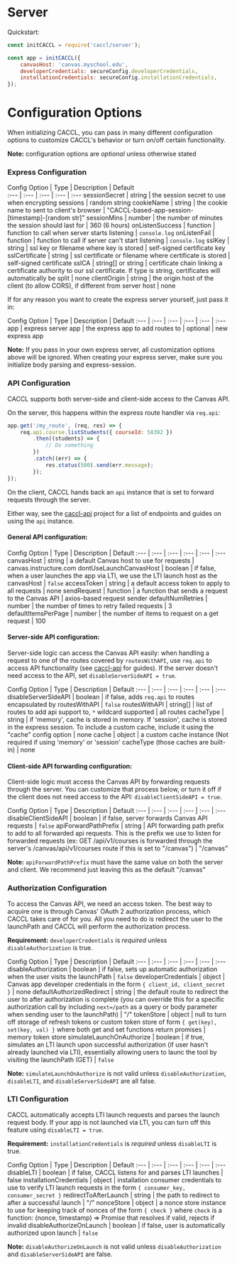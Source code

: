 # Server

Quickstart:

```js
const initCACCL = require('caccl/server');

const app = initCACCL({
    canvasHost: 'canvas.myschool.edu',
    developerCredentials: secureConfig.developerCredentials,
    installationCredentials: secureConfig.installationCredentials,
});
```

# Configuration Options

When initializing CACCL, you can pass in many different configuration options to customize CACCL's behavior or turn on/off certain functionality.

**Note:** configuration options are _optional_ unless otherwise stated

### Express Configuration

Config Option | Type | Description | Default  
:--- | :--- | :--- | :--- | :---
sessionSecret | string | the session secret to use when encrypting sessions | random string
cookieName | string | the cookie name to sent to client's browser | "CACCL-based-app-session-[timestamp]-[random str]"
sessionMins | number | the number of minutes the session should last for | 360 (6 hours)
onListenSuccess | function | function to call when server starts listening | `console.log`
onListenFail | function | function to call if server can't start listening | `console.log`
sslKey | string | ssl key or filename where key is stored | self-signed certificate key
sslCertificate | string | ssl certificate or filename where certificate is stored | self-signed certificate
sslCA | string[] or string | certificate chain linking a certificate authority to our ssl certificate. If type is string, certificates will automatically be split | none
clientOrigin | string | the origin host of the client (to allow CORS), if different from server host | none

If for any reason you want to create the express server yourself, just pass it in:

Config Option | Type | Description | Default
:--- | :--- | :--- | :--- | :--- | :---
app | express server app | the express app to add routes to | optional | new express app

**Note:** If you pass in your own express server, all customization options above will be ignored. When creating your express server, make sure you initialize body parsing and express-session.

### API Configuration

CACCL supports both server-side and client-side access to the Canvas API.

On the server, this happens within the express route handler via `req.api`:

```js
app.get('/my_route', (req, res) => {
    req.api.course.listStudents({ courseId: 58392 })
        .then((students) => {
            // Do something
        })
        .catch((err) => {
            res.status(500).send(err.message);
        });
});
```

On the client, CACCL hands back an `api` instance that is set to forward requests through the server.

Either way, see the [caccl-api](https://github.com/harvard-edtech/caccl-api) project for a list of endpoints and guides on using the `api` instance.

#### General API configuration:

Config Option | Type | Description | Default
:--- | :--- | :--- | :--- | :--- | :---
canvasHost | string | a default Canvas host to use for requests | canvas.instructure.com
dontUseLaunchCanvasHost | boolean | if false, when a user launches the app via LTI, we use the LTI launch host as the canvasHost | `false`
accessToken | string | a default access token to apply to all requests | none
sendRequest | function | a function that sends a request to the Canvas API | axios-based request sender
defaultNumRetries | number | the number of times to retry failed requests | 3
defaultItemsPerPage | number | the number of items to request on a get request | 100

#### Server-side API configuration:

Server-side logic can access the Canvas API easily: when handling a request to one of the routes covered by `routesWithAPI`, use `req.api` to access API functionality (see [caccl-api](https://github.com/harvard-edtech/caccl-api) for guides). If the server doesn't need access to the API, set `disableServerSideAPI = true`.

Config Option | Type | Description | Default
:--- | :--- | :--- | :--- | :--- | :---
disableServerSideAPI | boolean | if false, adds `req.api` to routes encapsulated by routesWithAPI | `false`
routesWithAPI | string[] | list of routes to add api support to, `*` wildcard supported | all routes
cacheType | string | if 'memory', cache is stored in memory. If 'session', cache is stored in the express session. To include a custom cache, include it using the "cache" config option | none
cache | object | a custom cache instance (Not required if using 'memory' or 'session' cacheType (those caches are built-in) | none

#### Client-side API forwarding configuration:

Client-side logic must access the Canvas API by forwarding requests through the server. You can customize that process below, or turn it off if the client does not need access to the API: `disableClientSideAPI = true`.

Config Option | Type | Description | Default
:--- | :--- | :--- | :--- | :--- | :---
disableClientSideAPI | boolean | if false, server forwards Canvas API requests | `false`
apiForwardPathPrefix | string | API forwarding path prefix to add to all forwarded api requests. This is the prefix we use to listen for forwarded requests (ex: GET /api/v1/courses is forwarded through the server's /canvas/api/v1/courses route if this is set to "/canvas") | "/canvas"

**Note:** `apiForwardPathPrefix` must have the same value on both the server and client. We recommend just leaving this as the default "/canvas"

### Authorization Configuration

To access the Canvas API, we need an access token. The best way to acquire one is through Canvas' OAuth 2 authorization process, which CACCL takes care of for you. All you need to do is redirect the user to the launchPath and CACCL will perform the authorization process.

**Requirement:** `developerCredentials` is _required_ unless `disableAuthorization` is true.

Config Option | Type | Description | Default
:--- | :--- | :--- | :--- | :--- | :---
disableAuthorization | boolean | if false, sets up automatic authorization when the user visits the launchPath | `false`
developerCredentials | object | Canvas app developer credentials in the form `{ client_id, client_secret }` | none
defaultAuthorizedRedirect | string | the default route to redirect the user to after authorization is complete (you can override this for a specific authorization call by including `next=/path` as a query or body parameter when sending user to the launchPath) | "/"
tokenStore | object | null to turn off storage of refresh tokens or custom token store of form `{ get(key), set(key, val) }` where both get and set functions return promises | memory token store
simulateLaunchOnAuthorize | boolean | if true, simulates an LTI launch upon successful authorization (if user hasn't already launched via LTI), essentially allowing users to launc the tool by visiting the launchPath (GET) | `false`

**Note:** `simulateLaunchOnAuthorize` is not valid unless `disableAuthorization`, `disableLTI`, and `disableServerSideAPI` are all false.

### LTI Configuration

CACCL automatically accepts LTI launch requests and parses the launch request body. If your app is not launched via LTI, you can turn off this feature using `disableLTI = true`.

**Requirement:** `installationCredentials` is _required_ unless `disableLTI` is true.

Config Option | Type | Description | Default
:--- | :--- | :--- | :--- | :--- | :---
disableLTI | boolean | if false, CACCL listens for and parses LTI launches | false
installationCredentials | object | installation consumer credentials to use to verify LTI launch requests in the form `{ consumer_key, consumer_secret }`
redirectToAfterLaunch | string | the path to redirect to after a successful launch | "/"
nonceStore | object | a nonce store instance to use for keeping track of nonces of the form `{ check }` where `check` is a function: (nonce, timestamp) => Promise that resolves if valid, rejects if invalid
disableAuthorizeOnLaunch | boolean | if false, user is automatically authorized upon launch | `false`

**Note:** `disableAuthorizeOnLaunch` is not valid unless `disableAuthorization` and `disableServerSideAPI` are false.
